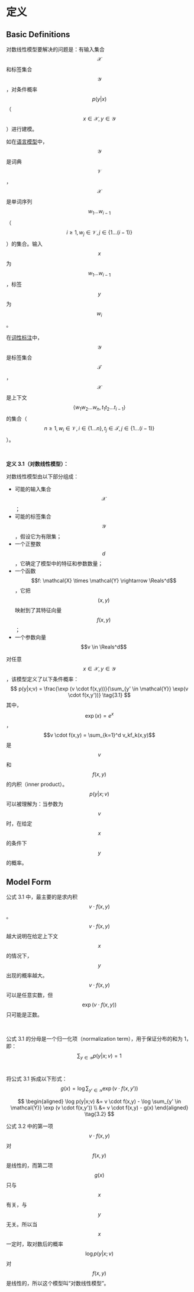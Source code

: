 # 定义



## Basic Definitions

对数线性模型要解决的问题是：有输入集合 $$\mathcal{X}$$ 和标签集合 $$\mathcal{Y}$$，对条件概率 $$p(y|x)$$（$$x \in \mathcal{X}, y \in \mathcal{Y}$$）进行建模。

如在[语言模型](/nlp/statistical-nlp/language-modeling/)中，$$\mathcal{Y}$$ 是词典 $$\mathcal{V}$$，$$\mathcal{X}$$ 是单词序列 $$w_1...w_{i-1}$$（$$i \geq 1, w_j \in \mathcal{V}, j \in \{1 . . .(i - 1)\}$$）的集合。输入 $$x$$ 为 $$w_1...w_{i-1}$$，标签 $$y$$ 为 $$w_i$$。

在[词性标注](/nlp/statistical-nlp/tagging-problems-hmms/)中， $$\mathcal{Y}$$ 是标签集合 $$\mathcal{T}$$，$$\mathcal{X}$$ 是上下文 $$⟨w_1w_2 ... w_n, t_1t_2 ... t_{i-1}⟩$$ 的集合（$$n \geq 1, w_i \in \mathcal{V}, i \in \{1 ... n\}, t_j \in \mathcal{T}, j \in \{1 ... (i-1)\}$$）。

<br>

**定义 3.1（对数线性模型）：**

对数线性模型由以下部分组成：

- 可能的输入集合 $$\mathcal{X}$$；
- 可能的标签集合 $$\mathcal{Y}$$，假设它为有限集；
- 一个正整数 $$d$$，它确定了模型中的特征和参数数量；
- 一个函数 $$f: \mathcal{X} \times \mathcal{Y} \rightarrow \Reals^d$$，它把 $$(x,y)$$ 映射到了其特征向量 $$f(x,y)$$；
- 一个参数向量 $$v \in \Reals^d$$

对任意 $$x \in \mathcal{X}, y \in \mathcal{Y}$$，该模型定义了以下条件概率：
$$
p(y|x;v) = \frac{\exp (v \cdot f(x,y))}{\sum_{y' \in \mathcal{Y}} \exp(v \cdot f(x,y'))} \tag{3.1}
$$
其中，$$\exp(x) = e^x$$，$$v \cdot f(x,y) = \sum_{k=1}^d v_kf_k(x,y)$$ 是 $$v$$ 和 $$f(x,y)$$ 的内积（inner product）。$$p(y|x;v)$$ 可以被理解为：当参数为 $$v$$ 时，在给定 $$x$$ 的条件下 $$y$$ 的概率。



## Model Form

公式 3.1 中，最主要的是求内积 $$v \cdot f(x,y)$$ 。 $$v \cdot f(x,y)$$ 越大说明在给定上下文 $$x$$ 的情况下，$$y$$ 出现的概率越大。$$v \cdot f(x,y)$$ 可以是任意实数，但 $$\exp (v \cdot f(x,y))$$ 只可能是正数。

<br>

公式 3.1 的分母是一个归一化项（normalization term），用于保证分布的和为 1，即：
$$
\sum_{y \in \mathcal{Y}} p(y|x;v) = 1
$$
<br>

将公式 3.1 拆成以下形式：
$$
g(x) = \log \sum_{y' \in \mathcal{Y}} \exp (v \cdot f(x,y'))
$$

$$
\begin{aligned}	
	\log p(y|x;v) &= v \cdot f(x,y) - \log \sum_{y' \in \mathcal{Y}} \exp (v \cdot f(x,y')) \\
	&= v \cdot f(x,y) - g(x)
\end{aligned} \tag{3.2}
$$

公式 3.2 中的第一项 $$v \cdot f(x,y)$$ 对 $$f(x,y)$$ 是线性的，而第二项 $$g(x)$$ 只与 $$x$$ 有关，与 $$y$$ 无关。所以当 $$x$$ 一定时，取对数后的概率 $$\log p(y|x;v)$$ 对 $$f(x,y)$$ 是线性的，所以这个模型叫“对数线性模型”。